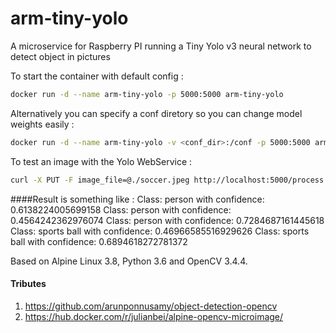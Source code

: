 # arm-tiny-yolo
A microservice for Raspberry PI running a Tiny Yolo v3 neural network to detect object in pictures 

To start the container with default config :
```bash
docker run -d --name arm-tiny-yolo -p 5000:5000 arm-tiny-yolo
```

Alternatively you can specify a conf diretory so you can change model weights easily :
```bash
docker run -d --name arm-tiny-yolo -v <conf_dir>:/conf -p 5000:5000 arm-tiny-yolo
```

To test an image with the Yolo WebService : 
```bash
curl -X PUT -F image_file=@./soccer.jpeg http://localhost:5000/process
```

####Result is something like :
Class: person with confidence: 0.6138224005699158
Class: person with confidence: 0.4564242362976074
Class: person with confidence: 0.7284687161445618
Class: sports ball with confidence: 0.46966585516929626
Class: sports ball with confidence: 0.6894618272781372

Based on Alpine Linux 3.8, Python 3.6 and OpenCV 3.4.4.

#### Tributes
1. https://github.com/arunponnusamy/object-detection-opencv
2. https://hub.docker.com/r/julianbei/alpine-opencv-microimage/

